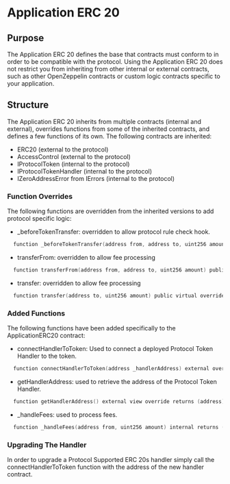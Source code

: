 # Application ERC 20

## Purpose

The Application ERC 20 defines the base that contracts must conform to in order to be compatible with the protocol. Using the Application ERC 20 does not restrict you from inheriting from other internal or external contracts, such as other OpenZeppelin contracts or custom logic contracts specific to your application. 
## Structure

The Application ERC 20 inherits from multiple contracts (internal and external), overrides functions from some of the inherited contracts, and defines a few functions of its own. The following contracts are inherited:
- ERC20 (external to the protocol)
- AccessControl (external to the protocol)
- IProtocolToken (internal to the protocol)
- IProtocolTokenHandler (internal to the protocol)
- IZeroAddressError from IErrors (internal to the protocol)

### Function Overrides 

The following functions are overridden from the inherited versions to add protocol specific logic:

- _beforeTokenTransfer: overridden to allow protocol rule check hook.

```c
  function _beforeTokenTransfer(address from, address to, uint256 amount) internal override
```
- transferFrom: overridden to allow fee processing
```c
  function transferFrom(address from, address to, uint256 amount) public override nonReentrant returns (bool)
```
- transfer: overridden to allow fee processing
```c
  function transfer(address to, uint256 amount) public virtual override nonReentrant returns (bool)
```

### Added Functions
The following functions have been added specifically to the ApplicationERC20 contract:
- connectHandlerToToken: Used to connect a deployed Protocol Token Handler to the token.

```c
  function connectHandlerToToken(address _handlerAddress) external override onlyRole(TOKEN_ADMIN_ROLE)
```

- getHandlerAddress: used to retrieve the address of the Protocol Token Handler.

```c
  function getHandlerAddress() external view override returns (address)
```
- _handleFees: used to process fees.
```c
  function _handleFees(address from, uint256 amount) internal returns (uint256)
```

### Upgrading The Handler

In order to upgrade a Protocol Supported ERC 20s handler simply call the connectHandlerToToken function with the address of the new handler contract. 